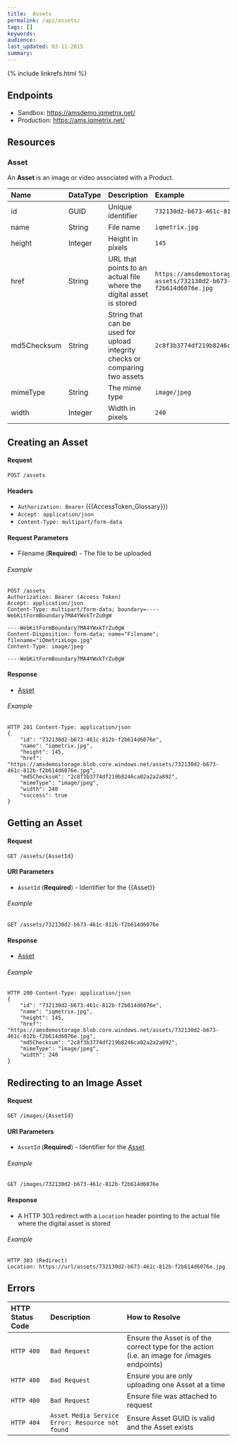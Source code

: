 ```yaml
---
title:  Assets
permalink: /api/assets/
tags: []
keywords: 
audience: 
last_updated: 03-11-2015
summary: 
---
```

{% include linkrefs.html %}

## Endpoints

* Sandbox: https://amsdemo.iqmetrix.net/
* Production: https://ams.iqmetrix.net/

## Resources

### Asset

An **Asset** is an image or video associated with a Product.

| Name | DataType | Description | Example |
|:-----|:---------|:------------|:--------|
| id | GUID | Unique identifier | `732130d2-b673-461c-812b-f2b614d6076e` |
| name | String | File name | `iqmetrix.jpg` |
| height | Integer | Height in pixels | `145` |
| href | String | URL that points to an actual file where the digital asset is stored | `https://amsdemostorage.blob.core.windows.net/`<br/>`assets/732130d2-b673-461c-812b-f2b614d6076e.jpg` |
| md5Checksum | String | String that can be used for upload integrity checks or comparing two assets  | `2c8f3b3774df219b8246ca02a2a2a892` |
| mimeType | String | The mime type | `image/jpeg` |
| width | Integer | Width in pixels | `240` |

## Creating an Asset

#### Request

    POST /assets
    
#### Headers

* `Authorization: Bearer` ({{AccessToken_Glossary}})
* `Accept: application/json`
* `Content-Type: multipart/form-data`

#### Request Parameters

* Filename (**Required**) - The file to be uploaded

###### Example

    POST /assets
    Authorization: Bearer (Access Token)
    Accept: application/json
    Content-Type: multipart/form-data; boundary=----WebKitFormBoundary7MA4YWxkTrZu0gW

    ----WebKitFormBoundary7MA4YWxkTrZu0gW
    Content-Disposition: form-data; name="Filename"; filename="iQmetrixLogo.jpg"
    Content-Type: image/jpeg

    ----WebKitFormBoundary7MA4YWxkTrZu0gW

#### Response

* [Asset](#asset)

###### Example

    HTTP 201 Content-Type: application/json
    {
        "id": "732130d2-b673-461c-812b-f2b614d6076e",
        "name": "iqmetrix.jpg",
        "height": 145,
        "href": "https://amsdemostorage.blob.core.windows.net/assets/732130d2-b673-461c-812b-f2b614d6076e.jpg",
        "md5Checksum": "2c8f3b3774df219b8246ca02a2a2a892",
        "mimeType": "image/jpeg",
        "width": 240
        "success": true
    }

## Getting an Asset

#### Request

    GET /assets/{AssetId}

#### URI Parameters

* `AssetId` (**Required**) - Identifier for the {{Asset}}

###### Example

    GET /assets/732130d2-b673-461c-812b-f2b614d6076e

#### Response

* [Asset](#asset) 

###### Example

    HTTP 200 Content-Type: application/json
    {
        "id": "732130d2-b673-461c-812b-f2b614d6076e",
        "name": "iqmetrix.jpg",
        "height": 145,
        "href": "https://amsdemostorage.blob.core.windows.net/assets/732130d2-b673-461c-812b-f2b614d6076e.jpg",
        "md5Checksum": "2c8f3b3774df219b8246ca02a2a2a892",
        "mimeType": "image/jpeg",
        "width": 240
    }

## Redirecting to an Image Asset

#### Request

    GET /images/{AssetId}

#### URI Parameters

* `AssetId` (**Required**) - Identifier for the [Asset](#asset)

###### Example

    GET /images/732130d2-b673-461c-812b-f2b614d6076e

#### Response

* A HTTP 303 redirect with a `Location` header pointing to the actual file where the digital asset is stored

###### Example

    HTTP 303 (Redirect)
    Location: https://url/assets/732130d2-b673-461c-812b-f2b614d6076e.jpg

## Errors

| HTTP Status Code | Description | How to Resolve |
|:-----------------|:------------|:---------------|
| `HTTP 400` | `Bad Request` | Ensure the Asset is of the correct type for the action (i.e. an image for /images endpoints) |
| `HTTP 400` | `Bad Request` | Ensure you are only uploading one Asset at a time |
| `HTTP 400` | `Bad Request` | Ensure file was attached to request |
| `HTTP 404` | `Asset Media Service Error: Resource not found` | Ensure Asset GUID is valid and the Asset exists |